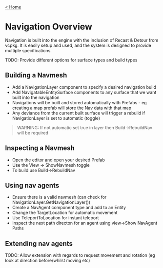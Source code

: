 [< Home](/)

# Navigation Overview
Navigation is built into the engine with the inclusion of Recast & Detour from vcpkg. It is easily setup and used, and the system is designed to provide multiple specifications.

TODO: Provide different options for surface types and build types

## Building a Navmesh
- Add a NavigationLayer component to specify a desired navigation build
- Add NavigatableEntitySurface components to any surface that we want built into the navigation
- Navigations will be built and stored automatically with Prefabs - eg creating a map prefab will store the Nav data with that map
- Any deviance from the current built surface will trigger a rebuild if NavigationLayer is set to automatic (toggle)

> WARNING: If not automatic set true in layer then Build->RebuildNav will be required

## Inspecting a Navmesh
- Open the [editor](editor.md) and open your desired Prefab
- Use the View -> ShowNavmesh toggle
- To build use Build->RebuildNav

## Using nav agents
- Ensure there is a valid navmesh (can check for NavigationLayer.GetNavigationLayer())
- Create a NavAgent component type and add to an Entity
- Change the TargetLocation for automatic movement
- Use TeleportToLocation for instant teleport
- Inspect the next path directon for an agent using view->Show NavAgent Paths

## Extending nav agents
TODO: Allow extension with regards to request movement and rotation (eg look at direction before/whilst moving etc)

